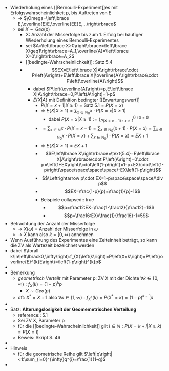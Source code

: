 - Wiederholung eines [[Bernoulli-Experiment]]es mit Erfolgswahrscheinlichkeit p, bis Auftreten von E
	- -> $\Omega=\left\lbrace E,\overline{E}E,\overline{EE}E,...\right\rbrace$
	- sei $X\sim Geo\left(p\right)$
		- X: Anzahl der Misserfolge bis zum 1. Erfolg bei häufiger Wiederholung eines Bernoulli-Experimentes
		- sei $A=\left\lbrace X>0\right\rbrace=\left\lbrace X\geq1\right\rbrace=A_1,\overline{A}=\left\lbrace X=0\right\rbrace=A_2$
		- [[bedingte-Wahrscheinlichkeit]]: Satz 5.4
		- $$EX=E\left\lbrace X|A\right\rbrace\cdot P\left(A\right)+E\left\lbrace X|\overline{A}\right\rbrace\cdot P\left(\overline{A}\right)$$
			- dabei $P\left(\overline{A}\right)=p,E\left\lbrace X|A\right\rbrace=0,P\left(A\right)=1-p$
			- $E\left\lbrace X|A\right\rbrace$ mit Definition bedingter [[Erwartungswert]]
				- $P\left(X=x+1|X\geq1\right)=\text{Satz 5.1}=P\left(X=x\right)$
				- => $E\left\lbrace X|X\geq1\right\rbrace=\sum_{x\in\mathbb{N}_0}x\cdot P\left(X=x|X\geq1\right)$
					- dabei $P\left(X=x|X\geq1\right):=\left\lbrace_{P\left(X=x-1\right):x\geq1}^{0:x=0}\right.$
				- $$=\sum_{x\in\mathbb{N}}x\cdot P\left(X=x-1\right)=\sum_{x\in\mathbb{N}_0}\left(x+1\right)\cdot P\left(X=x\right)=\sum_{x\in\mathbb{N}_0}x\cdot P\left(X=x\right)+\sum_{x\in\mathbb{N}_0}1\cdot P\left(X=x\right)=EX+1$$
				- => $E\left\lbrace X|X\geq1\right\rbrace=EX+1$
				- $$E\left\lbrace X\right\rbrace=\text{5.4}=E\left\lbrace X|A\right\rbrace\cdot P\left(A\right)+0\cdot p=\left(1+EX\right)\cdot\left(1-p\right)=1-p+EX\cdot\left(1-p\right)\space\space\space\space/-EX\left(1-p\right)$$
				- $$\Leftrightarrow p\cdot EX=1-p\space\space\space/\div p$$
				- $$EX=\frac{1-p}{p}=\frac{1}{p}-1$$
				- Beispiele
				  collapsed:: true
					- $$p=\frac12:EX=\frac{1-\frac12}{\frac12}=1$$
					- $$p=\frac16:EX=\frac{1}{\frac16}-1=5$$
- Betrachtung der Anzahl der Misserfolge
	- -> $X\left(\omega\right)$ = Anzahl der Misserfolge in $\omega$
	- -> $X$ kann also $k=\left\lbrack0,\infty\right)$ annehmen
- Wenn Ausführung des Experimentes eine Zeiteinheit beträgt, so kann die ZV als Wartezeit bezeichnet werden
- dabei $\forall k\in\left\lbrack0,\infty\right):f_{X}\left(k\right)=P\left(X=k\right)=P\left(\overline{E}^{k}E\right)=\left(1-p\right)^{k}p$
-
- Bemerkung
	- *geometrisch Verteilt* mit Parameter p: ZV X mit der Dichte $\forall k\in\left\lbrack0,\infty\right):f_{X}\left(k\right)=\left(1-p\right)^{k}p$
		- $X\sim Geo\left(p\right)$
	- oft: $X^{\ast}=X+1$ also $\forall k\in\left\lbrack1,\infty\right):f_{X^{\ast}}\left(k\right)=P\left(X^{\ast}=k\right)=\left(1-p\right)^{k-1}p$
-
- Satz: **Alterungslosigkeit der Geomemetrischen Verteilung**
	- reference:: 5.1
	- Sei ZV X, Parameter p
	- für die [[bedingte-Wahrscheinlichkeit]] gilt $l\in\mathbb{N}:P\left(X=k+l|X\geq k\right)=P\left(X=l\right)$
	- Beweis: Skript S. 46
-
- Hinweis
	- für die geometrische Reihe gilt $\left|q\right|<1:\sum_{i=0}^{\infty}q^{i}=\frac{1}{1-q}$
-